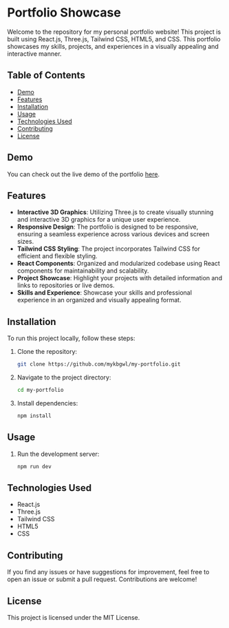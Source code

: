 # Portfolio Showcase

Welcome to the repository for my personal portfolio website! This project is built using React.js, Three.js, Tailwind CSS, HTML5, and CSS. This portfolio showcases my skills, projects, and experiences in a visually appealing and interactive manner.

## Table of Contents

- [Demo](#demo)
- [Features](#features)
- [Installation](#installation)
- [Usage](#usage)
- [Technologies Used](#technologies-used)
- [Contributing](#contributing)
- [License](#license)

## Demo

You can check out the live demo of the portfolio [here](#insert-live-demo-link).

## Features

- **Interactive 3D Graphics**: Utilizing Three.js to create visually stunning and interactive 3D graphics for a unique user experience.
- **Responsive Design**: The portfolio is designed to be responsive, ensuring a seamless experience across various devices and screen sizes.
- **Tailwind CSS Styling**: The project incorporates Tailwind CSS for efficient and flexible styling.
- **React Components**: Organized and modularized codebase using React components for maintainability and scalability.
- **Project Showcase**: Highlight your projects with detailed information and links to repositories or live demos.
- **Skills and Experience**: Showcase your skills and professional experience in an organized and visually appealing format.

## Installation

To run this project locally, follow these steps:

1. Clone the repository:

   ```bash
   git clone https://github.com/mykbgwl/my-portfolio.git

2. Navigate to the project directory:

   ```bash
   cd my-portfolio

3. Install dependencies:

   ```bash
   npm install

## Usage

1. Run the development server:

    ```bash 
    npm run dev

## Technologies Used

- React.js
- Three.js
- Tailwind CSS
- HTML5
- CSS

## Contributing

If you find any issues or have suggestions for improvement, feel free to open an issue or submit a pull request. Contributions are welcome!

## License

This project is licensed under the MIT License.
